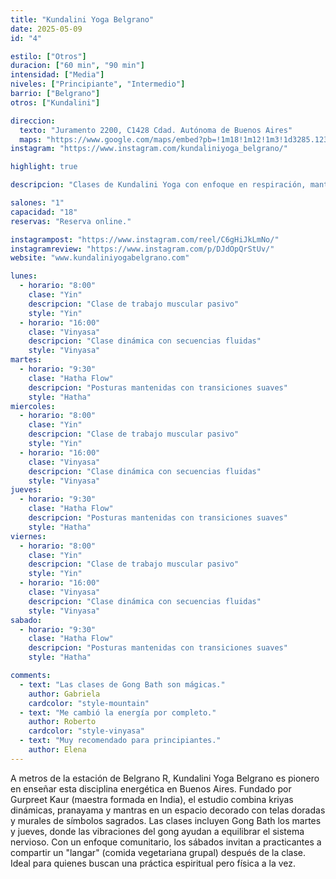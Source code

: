 ```yaml
---
title: "Kundalini Yoga Belgrano"
date: 2025-05-09
id: "4"

estilo: ["Otros"]
duracion: ["60 min", "90 min"]
intensidad: ["Media"]
niveles: ["Principiante", "Intermedio"]
barrio: ["Belgrano"]
otros: ["Kundalini"]

direccion:
  texto: "Juramento 2200, C1428 Cdad. Autónoma de Buenos Aires"
  maps: "https://www.google.com/maps/embed?pb=!1m18!1m12!1m3!1d3285.123456789012!2d-58.4500000!3d-34.5600000!2m3!1f0!2f0!3f0!3m2!1i1024!2i768!4f13.1!3m3!1m2!1s0x0%3A0x1234567890abcdef!2sKundalini%20Yoga%20Belgrano!5e0!3m2!1sen!2sar!4v1746203300000!5m2!1sen!2sar"
instagram: "https://www.instagram.com/kundaliniyoga_belgrano/"

highlight: true

descripcion: "Clases de Kundalini Yoga con enfoque en respiración, mantras y energía vital."

salones: "1"
capacidad: "18"
reservas: "Reserva online."

instagrampost: "https://www.instagram.com/reel/C6gHiJkLmNo/"
instagramreview: "https://www.instagram.com/p/DJdOpQrStUv/"
website: "www.kundaliniyogabelgrano.com"

lunes:
  - horario: "8:00"
    clase: "Yin"
    descripcion: "Clase de trabajo muscular pasivo"
    style: "Yin"
  - horario: "16:00"
    clase: "Vinyasa"
    descripcion: "Clase dinámica con secuencias fluidas"
    style: "Vinyasa"
martes:
  - horario: "9:30"
    clase: "Hatha Flow"
    descripcion: "Posturas mantenidas con transiciones suaves"
    style: "Hatha"
miercoles:
  - horario: "8:00"
    clase: "Yin"
    descripcion: "Clase de trabajo muscular pasivo"
    style: "Yin"
  - horario: "16:00"
    clase: "Vinyasa"
    descripcion: "Clase dinámica con secuencias fluidas"
    style: "Vinyasa"
jueves:
  - horario: "9:30"
    clase: "Hatha Flow"
    descripcion: "Posturas mantenidas con transiciones suaves"
    style: "Hatha"
viernes:
  - horario: "8:00"
    clase: "Yin"
    descripcion: "Clase de trabajo muscular pasivo"
    style: "Yin"
  - horario: "16:00"
    clase: "Vinyasa"
    descripcion: "Clase dinámica con secuencias fluidas"
    style: "Vinyasa"
sabado:
  - horario: "9:30"
    clase: "Hatha Flow"
    descripcion: "Posturas mantenidas con transiciones suaves"
    style: "Hatha"

comments:
  - text: "Las clases de Gong Bath son mágicas."
    author: Gabriela
    cardcolor: "style-mountain"
  - text: "Me cambió la energía por completo."
    author: Roberto
    cardcolor: "style-vinyasa"
  - text: "Muy recomendado para principiantes."
    author: Elena
---
```


A metros de la estación de Belgrano R, Kundalini Yoga Belgrano es pionero en enseñar esta disciplina energética en Buenos Aires. Fundado por Gurpreet Kaur (maestra formada en India), el estudio combina kriyas dinámicas, pranayama y mantras en un espacio decorado con telas doradas y murales de símbolos sagrados. Las clases incluyen Gong Bath los martes y jueves, donde las vibraciones del gong ayudan a equilibrar el sistema nervioso. Con un enfoque comunitario, los sábados invitan a practicantes a compartir un "langar" (comida vegetariana grupal) después de la clase. Ideal para quienes buscan una práctica espiritual pero física a la vez.